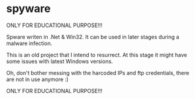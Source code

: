 # spyware

ONLY FOR EDUCATIONAL PURPOSE!!!

Spware writen in .Net & Win32.
It can be used in later stages during a malware infection.

This is an old project that I intend to resurrect. At this stage it might have some issues with latest Windows versions.

Oh, don't bother messing with the harcoded IPs and ftp credentials, there are not in use anymore :)

ONLY FOR EDUCATIONAL PURPOSE!!!
